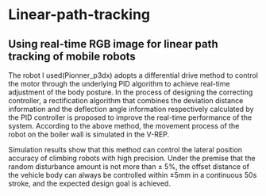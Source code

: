 # Linear-path-tracking
## Using real-time RGB image for linear path tracking of mobile robots
The robot I used(Pionner_p3dx) adopts a differential drive method to control the motor through the underlying PID algorithm to achieve real-time adjustment of the body posture. In the process of designing the correcting controller, a rectification algorithm that combines the deviation distance information and the deflection angle information respectively calculated by the PID controller is proposed to improve the real-time performance of the system.
According to the above method, the movement process of the robot on the boiler wall is simulated in the V-REP. 

Simulation results show that this method can control the lateral position accuracy of climbing robots with high precision. Under the premise that the random disturbance amount is not more than ± 5%, the offset distance of the vehicle body can always be controlled within ±5mm in a continuous 50s stroke, and the expected design goal is achieved.
